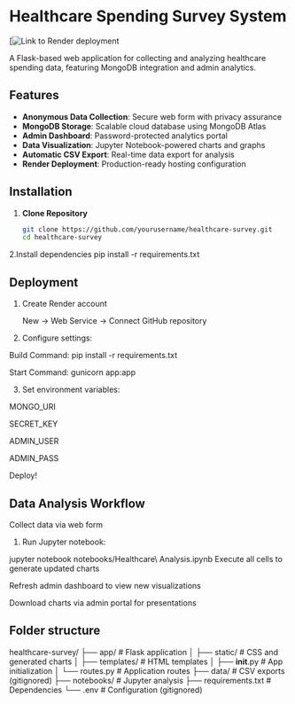 # Healthcare Spending Survey System

[![Link to Render deployment](https://healthcare-survey-1.onrender.com)

A Flask-based web application for collecting and analyzing healthcare spending data, featuring MongoDB integration and admin analytics.

## Features

- **Anonymous Data Collection**: Secure web form with privacy assurance
- **MongoDB Storage**: Scalable cloud database using MongoDB Atlas
- **Admin Dashboard**: Password-protected analytics portal
- **Data Visualization**: Jupyter Notebook-powered charts and graphs
- **Automatic CSV Export**: Real-time data export for analysis
- **Render Deployment**: Production-ready hosting configuration

## Installation

1. **Clone Repository**
   ```bash
   git clone https://github.com/yourusername/healthcare-survey.git
   cd healthcare-survey
2.Install dependencies
  pip install -r requirements.txt

## Deployment
1. Create Render account

    New → Web Service → Connect GitHub repository

2. Configure settings:

  Build Command: pip install -r requirements.txt

  Start Command: gunicorn app:app

3. Set environment variables:

  MONGO_URI

  SECRET_KEY

  ADMIN_USER

  ADMIN_PASS

Deploy!

## Data Analysis Workflow
Collect data via web form

1. Run Jupyter notebook:

jupyter notebook notebooks/Healthcare\ Analysis.ipynb
Execute all cells to generate updated charts

Refresh admin dashboard to view new visualizations

Download charts via admin portal for presentations

## Folder structure
healthcare-survey/
├── app/               # Flask application
│   ├── static/        # CSS and generated charts
│   ├── templates/     # HTML templates
│   ├── __init__.py    # App initialization
│   └── routes.py      # Application routes
├── data/              # CSV exports (gitignored)
├── notebooks/         # Jupyter analysis
├── requirements.txt   # Dependencies
└── .env               # Configuration (gitignored)
